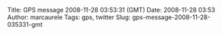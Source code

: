 Title: GPS message 2008-11-28 03:53:31 (GMT)
Date: 2008-11-28 03:53
Author: marcaurele
Tags: gps, twitter
Slug: gps-message-2008-11-28-035331-gmt

<!--break-->

<div class="gmap" id="gmap_20081127_195331">
</div>

